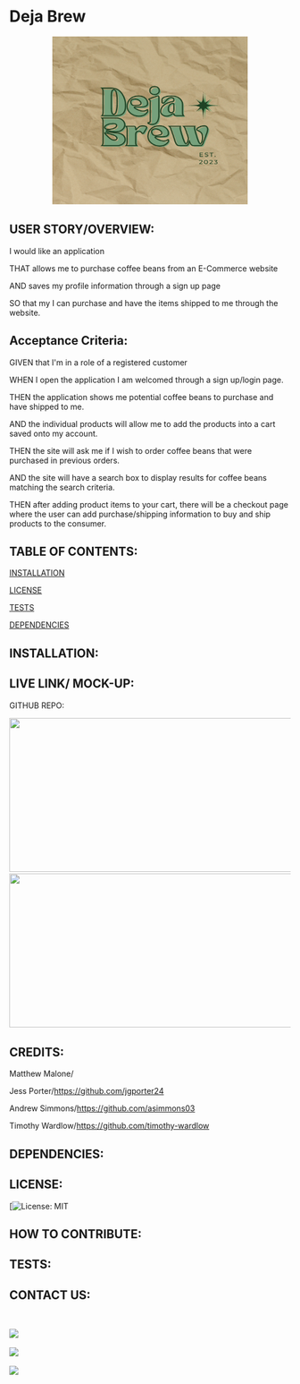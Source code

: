 # Deja Brew

  <div align="center" id="top">
  <img width="350px" height="300px" src="client\public\images\logo.png"/>
  </div> 
  
  ## USER STORY/OVERVIEW:

I would like an application   

THAT allows me to purchase coffee beans from an E-Commerce website  

AND saves my profile information through a sign up page   

SO that my I can purchase and have the items shipped to me through the website.  

  ## Acceptance Criteria:
GIVEN that I'm in a role of a registered customer  

WHEN I open the application I am welcomed through a sign up/login page.  

THEN the application shows me potential coffee beans to purchase and have shipped to me.  

AND the individual products will allow me to add the products into a cart saved
onto my account.  

THEN the site will ask me if I wish to order coffee beans that were purchased in previous orders.  

AND the site will have a search box to display results for coffee beans matching the search criteria.  

THEN after adding product items to your cart, there will be a checkout page where the user can add purchase/shipping information to buy and ship products to the consumer. 

  ## TABLE OF CONTENTS:

 [INSTALLATION](#installation)                                       
 
 [LICENSE](#license)  
 
 [TESTS](#tests)
 
 [DEPENDENCIES](#dependencies)   

## INSTALLATION:

  
 ## LIVE LINK/ MOCK-UP:

 GITHUB REPO:

  
    

    
<img width="700px" height="275px" src="Screen%20Shot%202022-12-16%20at%209.17.59%20PM.png"/>
<img width="700px" height="275px" src=""/>

## CREDITS:

 Matthew Malone/

 Jess Porter/https://github.com/jgporter24

 Andrew Simmons/https://github.com/asimmons03

 Timothy Wardlow/https://github.com/timothy-wardlow

 ## DEPENDENCIES:


## LICENSE:

[![License: MIT]()
 
## HOW TO CONTRIBUTE:

 

## TESTS:

   
## CONTACT US:

<a href="https://github.com/" target="_blank"><img src=""></a>

<a href="https://github.com/jgporter24" target="_blank"><img src="https://img.shields.io/badge/Github-jgporter24-green?style=for-the-badge&logo=github"></a>

<a href="https://github.com/timothy-wardlow" target="_blank"><img src="https://img.shields.io/badge/Github-timothywardlow-red?style=for-the-badge&logo=github"></a>

<a href="https://github.com/asimmons03" target="_blank"><img src="https://img.shields.io/badge/Github-asimmons03-green?style=for-the-badge&logo=github"></a>

 <footer>
 <div>
</div>
</footer>
